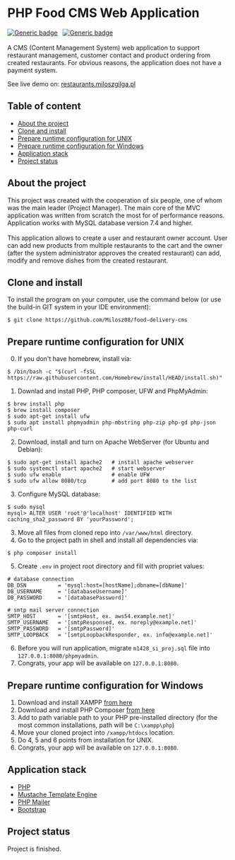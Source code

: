 # PHP Food CMS Web Application
[![Generic badge](https://img.shields.io/badge/Made%20with-PHP%207.4-1abc9c.svg)](https://www.php.net/)&nbsp;&nbsp;
[![Generic badge](https://img.shields.io/badge/Package%20Manager-PHP%20Composer-green.svg)](https://getcomposer.org/)&nbsp;&nbsp;
<br><br>
A CMS (Content Management System) web application to support restaurant management, customer contact and product ordering from created restaurants. For obvious reasons, the application does not have a payment system.

See live demo on: [restaurants.miloszgilga.pl](https://restaurants.miloszgilga.pl/)

## Table of content
* [About the project](#about-the-project)
* [Clone and install](#clone-and-install)
* [Prepare runtime configuration for UNIX](#prepare-runtime-configuration-for-unix)
* [Prepare runtime configuration for Windows](#prepare-runtime-configuration-for-windows)
* [Application stack](#application-stack)
* [Project status](#project-status)

<a name="about-the-project"></a>
## About the project
This project was created with the cooperation of six people, one of whom was the main leader (Project Manager). The main core of the MVC application was written from scratch the most for of performance reasons. Application works with MySQL database version 7.4 and higher.<br><br>
This application allows to create a user and restaurant owner account. User can add new products from multiple restaurants to the cart and the owner (after the system administrator approves the created restaurant) can add, modify and remove dishes from the created restaurant.

<a name="clone-and-install"></a>
## Clone and install

To install the program on your computer, use the command below (or use the build-in GIT system in your IDE environment):
```
$ git clone https://github.com/Milosz08/food-delivery-cms
```

<a name="prepare-runtime-configuration-for-unix"></a>
## Prepare runtime configuration for UNIX
0. If you don't have homebrew, install via:
```
$ /bin/bash -c "$(curl -fsSL https://raw.githubusercontent.com/Homebrew/install/HEAD/install.sh)"
```
1. Downlad and install PHP, PHP composer, UFW and PhpMyAdmin:
```
$ brew install php
$ brew install composer
$ sudo apt-get install ufw
$ sudo apt install phpmyadmin php-mbstring php-zip php-gd php-json php-curl
```
2. Download, install and turn on Apache WebServer (for Ubuntu and Debian):
```
$ sudo apt-get install apache2   # install apache webserver
$ sudo systemctl start apache2   # start webserver
$ sudo ufw enable                # enable UFW
$ sudo ufw allow 8080/tcp        # add port 8080 to the list
```
3. Configure MySQL database:
```
$ sudo mysql
mysql> ALTER USER 'root'@'localhost' IDENTIFIED WITH caching_sha2_password BY 'yourPassword';
```
3. Move all files from cloned repo into `/var/www/html` directory.
4. Go to the project path in shell and install all dependencies via:
```
$ php composer install
```
5. Create `.env` in project root directory and fill with propriet values:
```properties
# database connection
DB_DSN          = 'mysql:host=[hostName];dbname=[dbName]'
DB_USERNAME     = '[databaseUsername]'
DB_PASSWORD     = '[databasePassword]'

# smtp mail server connection
SMTP_HOST       = '[smtpHost, ex. aws54.example.net]'
SMTP_USERNAME   = '[smtpResponsed, ex. noreply@example.net]'
SMTP_PASSWORD   = '[smtpPassword]'
SMTP_LOOPBACK   = '[smtpLoopbackResponder, ex. info@example.net]'
```
6. Before you will run application, migrate `m1428_si_proj.sql` file into `127.0.0.1:8080/phpmyadmin`.
7. Congrats, your app will be available on `127.0.0.1:8080`.

<a name="prepare-runtime-configuration-for-windows"></a>
## Prepare runtime configuration for Windows
1. Download and install XAMPP [from here](https://www.apachefriends.org/)
2. Download and install PHP Composer [from here](https://getcomposer.org/Composer-Setup.exe)
3. Add to path variable path to your PHP pre-installed directory (for the most common installations, path will be `C:\xampp\php`)
4. Move your cloned project into `/xampp/htdocs` location.
5. Do 4, 5 and 6 points from installation for UNIX.
6. Congrats, your app will be available on `127.0.0.1:8080`.

<a name="application-stack"></a>
## Application stack
* [PHP](https://www.php.net/)
* [Mustache Template Engine](https://github.com/bobthecow/mustache.php)
* [PHP Mailer](https://github.com/PHPMailer/PHPMailer)
* [Bootstrap](https://getbootstrap.com/)

<a name="project-status"></a>
## Project status
Project is finished.
